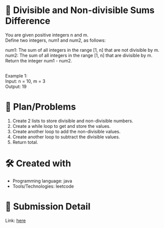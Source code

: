 
# 💼 Divisible and Non-divisible Sums Difference<a name="about-project"></a>
You are given positive integers n and m.<br>
Define two integers, num1 and num2, as follows:<br>

num1: The sum of all integers in the range [1, n] that are not divisible by m.<br>
num2: The sum of all integers in the range [1, n] that are divisible by m.<br>
Return the integer num1 - num2.
<br><br>

Example 1: <br>
Input: n = 10, m = 3 <br>
Output: 19 <br>

# 📜 Plan/Problems
1. Create 2 lists to store divisible and non-divisible numbers.
2. Create a while loop to get and store the values.
3. Create another loop to add the non-divisible values.
4. Create another loop to subtract the divisible values.
5. Return total.

# 🛠 Created with
- Programming language: java
- Tools/Technologies: leetcode

# 💎 Submission Detail
Link: [here](https://leetcode.com/submissions/detail/1119357604/)
